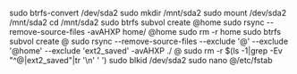 sudo btrfs-convert /dev/sda2
sudo mkdir /mnt/sda2
sudo mount /dev/sda2 /mnt/sda2
cd /mnt/sda2
sudo btrfs subvol create @home
sudo rsync --remove-source-files -avAHXP home/ @home
sudo rm -r home
sudo btrfs subvol create @
sudo rsync --remove-source-files --exclude '@' --exclude '@home' --exclude 'ext2_saved' -avAHXP ./ @
sudo rm -r $(ls -1|grep -Ev "^@|ext2_saved"|tr '\n' ' ')
sudo blkid /dev/sda2
sudo nano @/etc/fstab 
